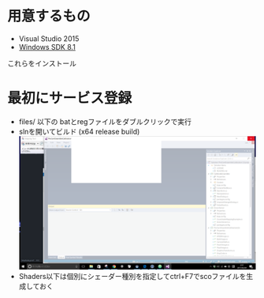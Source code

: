 # 用意するもの
- Visual Studio 2015
- [Windows SDK 8.1](https://developer.microsoft.com/ja-jp/windows/downloads/windows-8-1-sdk)

これらをインストール

# 最初にサービス登録
- files/ 以下の batとregファイルをダブルクリックで実行
- slnを開いてビルド (x64 release build)
  ![](./files/buildsettings.png)
- Shaders以下は個別にシェーダー種別を指定してctrl+F7でscoファイルを生成しておく
